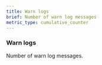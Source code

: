 ```yaml
---
title: Warn logs
brief: Number of warn log messages
metric_type: cumulative_counter
---
```


### Warn logs

Number of warn log messages.
